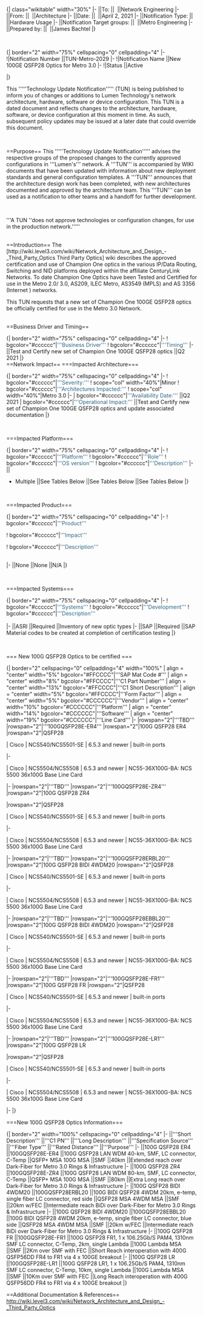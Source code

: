 {| class="wikitable" width="30%"
|-
||To:
|| 
||Network Engineering
|-
||From:
|| 
||Architecture
|-
||Date:
|| 
||April 2, 2021
|-
||Notification Type:
|| 
||Hardware Usage
|-
||Notification Target groups:
|| 
||Metro Engineering
|-
||Prepared by:
|| 
||James Bachtel
|}


<br />


{| border="2" width="75%" cellspacing="0" cellpadding="4"
|-
!|Notification Number
||TUN-Metro-2029
|-
!|Notification Name
||New 100GE QSFP28 Optics for Metro 3.0
|-
!|Status
||Active


|}


This '''''Technology Update Notification''''' (TUN) is being published to inform you of changes or additions to Lumen Technology's network architecture, hardware, software or device configuration. This TUN is a dated document and reflects changes to the architecture, hardware, software, or device configuration at this moment in time. As such, subsequent policy updates may be issued at a later date that could override this document.

<br />

==Purpose==
This '''''Technology Update Notification''''' advises the respective groups of the proposed changes to the currently approved configurations in '''Lumen's''' network. A '''TUN''' is accompanied by WIKI documents that have been updated with information about new deployment standards and general configuration templates. A '''TUN''' announces that the architecture design work has been completed, with new architectures documented and approved by the architecture team. This '''TUN''' can be used as a notification to other teams and a handoff for further development.

<br />

'''A TUN ''does not approve technologies or configuration changes, for use in the production network.'''''

<br />
==Introduction==
The [http://wiki.level3.com/wiki/Network_Architecture_and_Design_-_Third_Party_Optics Third Party Optics] wiki describes the approved certification and use of Champion One optics in the various IP/Data Routing, Switching and NID platforms deployed within the affiliate CenturyLink Networks. To date Champion One Optics have been Tested and Certified for use in the Metro 2.0/ 3.0, AS209, ILEC Metro, AS3549 (MPLS) and AS 3356 (Internet ) networks.

This TUN requests that a new set of Champion One 100GE QSFP28 optics be officially certified for use in the Metro 3.0 Network. <br />


<br />
==Business Driver and Timing==

{| border="2" width="75%" cellspacing="0" cellpadding="4"
|-
! bgcolor="#cccccc"|<span style="color: #2f6682;" data-mce-style="color: #2f6682;">'''Business Driver'''</span>
! bgcolor="#cccccc"|<span style="color: #2f6682;" data-mce-style="color: #2f6682;">'''Timing'''</span>
|-
||Test and Certify new set of Champion One 100GE QSFP28 optics
||Q2 2021
|}
<br />
==Network Impact==
===Impacted Architecture===

{| border="2" width="75%" cellspacing="0" cellpadding="4"
|-
! bgcolor="#cccccc"|<span style="color: #2f6682;" data-mce-style="color: #2f6682;">'''Severity:'''</span>
! scope="col" width="40%"|Minor
! bgcolor="#cccccc"|<span style="color: #2f6682;" data-mce-style="color: #2f6682;">'''Architectures Impacted:'''</span>
! scope="col" width="40%"|Metro 3.0
|-
| bgcolor="#cccccc"|<span style="color: #2f6682;" data-mce-style="color: #2f6682;">'''Availability Date:'''</span>
||Q2 2021
| bgcolor="#cccccc"|<span style="color: #2f6682;" data-mce-style="color: #2f6682;">'''Operational Impact:'''</span>
||Test and Certify new set of Champion One 100GE QSFP28 optics and update associated documentation
|}


<br />

===Impacted Platform===

{| border="2" width="75%" cellspacing="0" cellpadding="4"
|-
! bgcolor="#cccccc"|<span style="color: #2f6682;" data-mce-style="color: #2f6682;">'''Platform'''</span>
! bgcolor="#cccccc"|<span style="color: #2f6682;" data-mce-style="color: #2f6682;">'''Role'''</span>
! bgcolor="#cccccc"|<span style="color: #2f6682;" data-mce-style="color: #2f6682;">'''OS version'''</span>
! bgcolor="#cccccc"|<span style="color: #2f6682;" data-mce-style="color: #2f6682;">'''Description'''</span>
|-
||
* Multiple
||See Tables Below
||See Tables Below
||See Tables Below
|}


<br />

===Impacted Product===


{| border="2" width="75%" cellspacing="0" cellpadding="4"
|-
! bgcolor="#cccccc"|<span style="color: #2f6682;" data-mce-style="color: #2f6682;">'''Product'''</span>


! bgcolor="#cccccc"|<span style="color: #2f6682;" data-mce-style="color: #2f6682;">'''Impact'''</span>


! bgcolor="#cccccc"|<span style="color: #2f6682;" data-mce-style="color: #2f6682;">'''Description'''</span><br /><br />


|-
||None
||None
||N/A
|}


<br />

===Impacted Systems===

{| border="2" width="75%" cellspacing="0" cellpadding="4"
|-
! bgcolor="#cccccc"|<span style="color: #2f6682;" data-mce-style="color: #2f6682;">'''Systems'''</span>
! bgcolor="#cccccc"|<span style="color: #2f6682;" data-mce-style="color: #2f6682;">'''Development'''</span>
! bgcolor="#cccccc"|<span style="color: #2f6682;" data-mce-style="color: #2f6682;">'''Description'''</span><br /><br />
|-
||ASRI
||Required
||Inventory of new optic types
|-
||SAP
||Required
||SAP Material codes to be created at completion of certification testing
|}


<br />


=== New 100G QSFP28 Optics to be certified ===

{| border="2" cellspacing="0" cellpadding="4" width="100%"
| align = "center"  width="5%" bgcolor="#FFCCCC"|'''SAP Mat Code #'''
| align = "center"  width="8%" bgcolor="#FFCCCC"|'''C1 Part Number'''
| align = "center"  width="13%" bgcolor="#FFCCCC"|'''C1 Short Description'''
| align = "center"  width="5%" bgcolor="#FFCCCC"|'''Form Factor'''
| align = "center"  width="5%" bgcolor="#CCCCCC"|'''Vendor'''
| align = "center"  width="10%" bgcolor="#CCCCCC"|'''Platform'''
| align = "center"  width="14%" bgcolor="#CCCCCC"|'''Software'''
| align = "center"  width="19%" bgcolor="#CCCCCC"|'''Line Card'''
|-
|rowspan="2"|'''TBD'''
|rowspan="2"|'''100GQSFP28E-ER4'''
|rowspan="2"|100G QSFP28 ER4
|rowspan="2"|QSFP28
<!-- Vendor  1 -->| Cisco
<!-- Platform1 -->| NCS540/NCS5501-SE
<!-- Software1 -->| 6.5.3 and newer
<!-- LineCard1 -->| built-in ports
|-
<!-- Vendor  3 -->| Cisco
<!-- Software3 -->| NCS5504/NCS5508
<!-- Software3 -->| 6.5.3 and newer
<!-- LineCard3 -->| NC55-36X100G-BA: NCS 5500 36x100G Base Line Card
|-
|rowspan="2"|'''TBD'''
|rowspan="2"|'''100GQSFP28E-ZR4'''
|rowspan="2"|100G QSFP28 ZR4

|rowspan="2"|QSFP28
<!-- Vendor  1 -->| Cisco
<!-- Platform1 -->| NCS540/NCS5501-SE
<!-- Software1 -->| 6.5.3 and newer
<!-- LineCard1 -->| built-in ports
|-
<!-- Vendor  3 -->| Cisco
<!-- Software3 -->| NCS5504/NCS5508
<!-- Software3 -->| 6.5.3 and newer
<!-- LineCard3 -->| NC55-36X100G-BA: NCS 5500 36x100G Base Line Card
|-
|rowspan="2"|'''TBD'''
|rowspan="2"|'''100GQSFP28ERBL20'''
|rowspan="2"|100G QSFP28 BIDI 4WDM20
|rowspan="2"|QSFP28
<!-- Vendor  1 -->| Cisco
<!-- Platform1 -->| NCS540/NCS5501-SE
<!-- Software1 -->| 6.5.3 and newer
<!-- LineCard1 -->| built-in ports
|-
<!-- Vendor  3 -->| Cisco
<!-- Software3 -->| NCS5504/NCS5508
<!-- Software3 -->| 6.5.3 and newer
<!-- LineCard3 -->| NC55-36X100G-BA: NCS 5500 36x100G Base Line Card
|-
|rowspan="2"|'''TBD'''
|rowspan="2"|'''100GQSFP28EBBL20'''
|rowspan="2"|100G QSFP28 BIDI 4WDM20
|rowspan="2"|QSFP28
<!-- Vendor  1 -->| Cisco
<!-- Platform1 -->| NCS540/NCS5501-SE
<!-- Software1 -->| 6.5.3 and newer
<!-- LineCard1 -->| built-in ports
|-
<!-- Vendor  3 -->| Cisco
<!-- Software3 -->| NCS5504/NCS5508
<!-- Software3 -->| 6.5.3 and newer
<!-- LineCard3 -->| NC55-36X100G-BA: NCS 5500 36x100G Base Line Card
|-
|rowspan="2"|'''TBD'''
|rowspan="2"|'''100GQSFP28E-FR1'''
|rowspan="2"|100G QSFP28 FR
|rowspan="2"|QSFP28
<!-- Vendor  1 -->| Cisco
<!-- Platform1 -->| NCS540/NCS5501-SE
<!-- Software1 -->| 6.5.3 and newer
<!-- LineCard1 -->| built-in ports
|-
<!-- Vendor  3 -->| Cisco
<!-- Software3 -->| NCS5504/NCS5508
<!-- Software3 -->| 6.5.3 and newer
<!-- LineCard3 -->| NC55-36X100G-BA: NCS 5500 36x100G Base Line Card
|-
|rowspan="2"|'''TBD'''
|rowspan="2"|'''100GQSFP28E-LR1'''
|rowspan="2"|100G QSFP28 LR

|rowspan="2"|QSFP28
<!-- Vendor  1 -->| Cisco
<!-- Platform1 -->| NCS540/NCS5501-SE
<!-- Software1 -->| 6.5.3 and newer
<!-- LineCard1 -->| built-in ports
|-
<!-- Vendor  3 -->| Cisco
<!-- Software3 -->| NCS5504/NCS5508
<!-- Software3 -->| 6.5.3 and newer
<!-- LineCard3 -->| NC55-36X100G-BA: NCS 5500 36x100G Base Line Card
|-
|}

===New 100G QSFP28 Optics Information===

{| border="2" width="100%" cellspacing="0" cellpadding="4"
|-
||'''Short Description'''
||'''C1 PN'''
||'''Long Description'''
||'''Specification Source'''
||'''Fiber Type'''
||'''Rated Distance'''
||'''Purpose'''
|-
||100G QSFP28 ER4
||100GQSFP28E-ER4
||100G QSFP28 LAN WDM 40-km, SMF, LC connector, C-Temp
||QSFP+ MSA 100G MSA
||SMF
||40km
||Extended reach over Dark-Fiber for Metro 3.0 Rings & Infrastructure
|-
||100G QSFP28 ZR4
||100GQSFP28E-ZR4
||100G QSFP28 LAN WDM 80-km, SMF, LC connector, C-Temp
||QSFP+ MSA 100G MSA
||SMF
||80km
||Extra Long reach over Dark-Fiber for Metro 3.0 Rings & Infrastructure
|-
||100G QSFP28 BIDI 4WDM20
||100GQSFP28ERBL20
||100G BIDI QSFP28 4WDM 20km, e-temp, single fiber LC connector, red side
||QSFP28 MSA 4WDM MSA
||SMF
||20km w/FEC
||Intermediate reach BiDi over Dark-Fiber for Metro 3.0 Rings & Infrastructure
|-
||100G QSFP28 BIDI 4WDM20
||100GQSFP28EBBL20
||100G BIDI QSFP28 4WDM 20km, e-temp, single fiber LC connector, blue side
||QSFP28 MSA 4WDM MSA
||SMF
||20km w/FEC
||Intermediate reach BiDi over Dark-Fiber for Metro 3.0 Rings & Infrastructure
|-
||100G QSFP28 FR
||100GQSFP28E-FR1
||100G QSFP28 FR1, 1 x 106.25Gb/S PAM4, 1310nm SMF LC connector, C-Temp, 2km, single Lambda
||100G Lambda MSA
||SMF
||2Km over SMF with FEC
||Short Reach interoperation with 400G QSFP56DD FR4 to FR1 via 4 x 100GE breakout
|-
||100G QSFP28 LR
||100GQSFP28E-LR1
||100G QSFP28 LR1, 1 x 106.25Gb/S PAM4, 1310nm SMF LC connector, C-Temp, 10km, single Lambda
||100G Lambda MSA
||SMF
||10Km over SMF with FEC
||Long Reach interoperation with 400G QSFP56DD FR4 to FR1 via 4 x 100GE breakout
|}


==Additional Documentation & References==
http://wiki.level3.com/wiki/Network_Architecture_and_Design_-_Third_Party_Optics <br />

<br />
